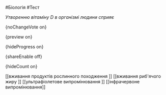 #Біологія #Тест

*Утворенню вітаміну D в організмі людини сприяє*

{noChangeVote on}

{preview on}

{hideProgress on}

{shareEnable off}

{hideCount on}

[[вживання продуктів рослинного походження ]]
[[вживання риб'ячого жиру ]]
[[ультрафіолетове випромінювання ]]
[[інфрачервоне випромінювання]]
